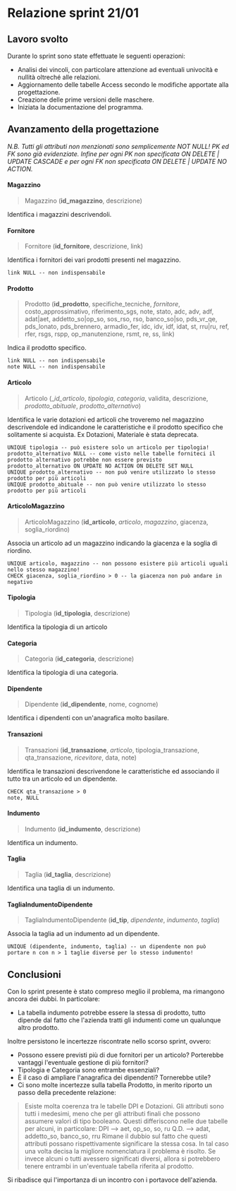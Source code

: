 # Relazione sprint 21/01

## Lavoro svolto 
Durante lo sprint sono state effettuate le seguenti operazioni:

- Analisi dei vincoli, con particolare attenzione ad eventuali univocità e nullità oltreché alle relazioni.  
- Aggiornamento delle tabelle Access secondo le modifiche apportate alla progettazione. 
- Creazione delle prime versioni delle maschere. 
- Iniziata la documentazione del programma. 

## Avanzamento della progettazione

_N.B. Tutti gli attributi non menzionati sono semplicemente NOT NULL! PK ed FK sono già evidenziate. Infine per ogni PK non specificata ON DELETE | UPDATE CASCADE e per ogni FK non specificata ON DELETE | UPDATE NO ACTION._

#### Magazzino

> Magazzino (__id_magazzino__, descrizione)

Identifica i magazzini descrivendoli.

#### Fornitore

> Fornitore (__id_fornitore__, descrizione, link)

Identifica i fornitori dei vari prodotti presenti nel magazzino.

	link NULL -- non indispensabile

#### Prodotto

> Prodotto (__id_prodotto__, specifiche_tecniche, _fornitore_, costo_approssimativo, riferimento_sgs, note, stato, adc, adv, adf, adat|aet, addetto_so|op_so, sos_rso, rso, banco_so|so, pds_vr_qe, pds_lonato, pds_brennero, armadio_fer, idc, idv, idf, idat, st, rru|ru, ref, rfer, rsgs, rspp, op_manutenzione, rsmt, re, ss, link)

Indica il prodotto specifico.

	link NULL -- non indispensabile
	note NULL -- non indispensabile

#### Articolo

> Articolo (__id_articolo_, _tipologia_, _categoria_, validita, descrizione, _prodotto_abituale_, _prodotto_alternativo_)

Identifica le varie dotazioni ed articoli che troveremo nel magazzino descrivendole ed indicandone le caratteristiche e il prodotto specifico che solitamente si acquista. Ex Dotazioni, Materiale è stata deprecata.

	UNIQUE tipologia -- può esistere solo un articolo per tipologia!
	prodotto_alternativo NULL -- come visto nelle tabelle forniteci il prodotto alternativo potrebbe non essere previsto
	prodotto_alternativo ON UPDATE NO ACTION ON DELETE SET NULL
	UNIQUE prodotto_alternativo -- non può venire utilizzato lo stesso prodotto per più articoli
	UNIQUE prodotto_abituale -- non può venire utilizzato lo stesso prodotto per più articoli

#### ArticoloMagazzino

> ArticoloMagazzino (__id_articolo__, _articolo_, _magazzino_, giacenza, soglia_riordino)

Associa un articolo ad un magazzino indicando la giacenza e la soglia di riordino.

	UNIQUE articolo, magazzino -- non possono esistere più articoli uguali nello stesso magazzino!
	CHECK giacenza, soglia_riordino > 0 -- la giacenza non può andare in negativo

#### Tipologia

> Tipologia (__id_tipologia__, descrizione)

Identifica la tipologia di un articolo

#### Categoria

> Categoria (__id_categoria__, descrizione)

Identifica la tipologia di una categoria.

#### Dipendente

> Dipendente (__id_dipendente__, nome, cognome)

Identifica i dipendenti con un'anagrafica molto basilare.

#### Transazioni

> Transazioni (__id_transazione__, _articolo_, tipologia_transazione, qta_transazione, _ricevitore_, data, note)

Identifica le transazioni descrivendone le caratteristiche ed associando il tutto tra un articolo ed un dipendente.

	CHECK qta_transazione > 0
	note, NULL

#### Indumento

> Indumento (__id_indumento__, descrizione)

Identifica un indumento.

#### Taglia

> Taglia (__id_taglia__, descrizione)

Identifica una taglia di un indumento.

#### TagliaIndumentoDipendente

> TagliaIndumentoDipendente (__id_tip__, _dipendente_, _indumento_, _taglia_)

Associa la taglia ad un indumento ad un dipendente.

	UNIQUE (dipendente, indumento, taglia) -- un dipendente non può portare n con n > 1 taglie diverse per lo stesso indumento!
	
## Conclusioni

Con lo sprint presente è stato compreso meglio il problema, ma rimangono ancora dei dubbi. In particolare:

- La tabella indumento potrebbe essere la stessa di prodotto, tutto dipende dal fatto che l'azienda tratti gli indumenti come un qualunque altro prodotto.

Inoltre persistono le incertezze riscontrate nello scorso sprint, ovvero:

- Possono essere previsti più di due fornitori per un articolo? Porterebbe vantaggi l'eventuale gestione di più fornitori?
- Tipologia e Categoria sono entrambe essenziali?
- È il caso di ampliare l'anagrafica dei dipendenti? Tornerebbe utile?
- Ci sono molte incertezze sulla tabella Prodotto, in merito riporto un passo della precedente relazione:

> Esiste molta coerenza tra le tabelle DPI e Dotazioni. Gli attributi sono tutti i medesimi, meno che per gli attributi finali che possono assumere valori di tipo booleano. Questi differiscono nelle due tabelle per alcuni, in particolare:
> DPI --> aet, op_so, so, ru
> Q.D. --> adat, addetto_so, banco_so, rru
> Rimane il dubbio sul fatto che questi attributi possano rispettivamente significare la stessa cosa. In tal caso una volta decisa la migliore nomenclatura il problema è risolto. Se invece alcuni o tutti avessero significati diversi, allora si potrebbero tenere entrambi in un'eventuale tabella riferita al prodotto.

Si ribadisce qui l'importanza di un incontro con i portavoce dell'azienda.